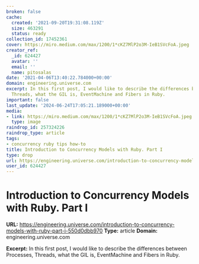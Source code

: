 ```yaml
---
broken: false
cache:
  created: '2021-09-20T19:31:08.119Z'
  size: 463291
  status: ready
collection_id: 17452361
cover: https://miro.medium.com/max/1200/1*cKZ7MlP2o3M-IeB1SVcFoA.jpeg
creator_ref:
  _id: 624427
  avatar: ''
  email: ''
  name: pitosalas
date: '2021-04-06T13:40:22.784000+00:00'
domain: engineering.universe.com
excerpt: In this first post, I would like to describe the differences between Processes,
  Threads, what the GIL is, EventMachine and Fibers in Ruby.
important: false
last_update: '2024-06-24T17:05:21.189000+00:00'
media:
- link: https://miro.medium.com/max/1200/1*cKZ7MlP2o3M-IeB1SVcFoA.jpeg
  type: image
raindrop_id: 257324226
raindrop_type: article
tags:
- concurrency ruby tips how-to
title: Introduction to Concurrency Models with Ruby. Part I
type: drop
url: https://engineering.universe.com/introduction-to-concurrency-models-with-ruby-part-i-550d0dbb970
user_id: 624427
---
```


# Introduction to Concurrency Models with Ruby. Part I

**URL:** https://engineering.universe.com/introduction-to-concurrency-models-with-ruby-part-i-550d0dbb970
**Type:** article
**Domain:** engineering.universe.com

**Excerpt:** In this first post, I would like to describe the differences between Processes, Threads, what the GIL is, EventMachine and Fibers in Ruby.
